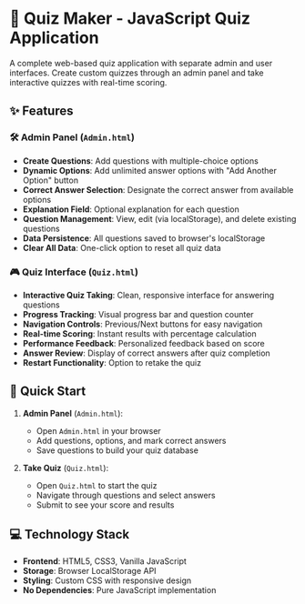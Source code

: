 # 🎯 Quiz Maker - JavaScript Quiz Application

A complete web-based quiz application with separate admin and user interfaces. Create custom quizzes through an admin panel and take interactive quizzes with real-time scoring.

## ✨ Features

### 🛠️ Admin Panel (`Admin.html`)
- **Create Questions**: Add questions with multiple-choice options
- **Dynamic Options**: Add unlimited answer options with "Add Another Option" button
- **Correct Answer Selection**: Designate the correct answer from available options
- **Explanation Field**: Optional explanation for each question
- **Question Management**: View, edit (via localStorage), and delete existing questions
- **Data Persistence**: All questions saved to browser's localStorage
- **Clear All Data**: One-click option to reset all quiz data

### 🎮 Quiz Interface (`Quiz.html`)
- **Interactive Quiz Taking**: Clean, responsive interface for answering questions
- **Progress Tracking**: Visual progress bar and question counter
- **Navigation Controls**: Previous/Next buttons for easy navigation
- **Real-time Scoring**: Instant results with percentage calculation
- **Performance Feedback**: Personalized feedback based on score
- **Answer Review**: Display of correct answers after quiz completion
- **Restart Functionality**: Option to retake the quiz

## 🚀 Quick Start

1. **Admin Panel** (`Admin.html`):
   - Open `Admin.html` in your browser
   - Add questions, options, and mark correct answers
   - Save questions to build your quiz database

2. **Take Quiz** (`Quiz.html`):
   - Open `Quiz.html` to start the quiz
   - Navigate through questions and select answers
   - Submit to see your score and results

## 💻 Technology Stack

- **Frontend**: HTML5, CSS3, Vanilla JavaScript
- **Storage**: Browser LocalStorage API
- **Styling**: Custom CSS with responsive design
- **No Dependencies**: Pure JavaScript implementation



